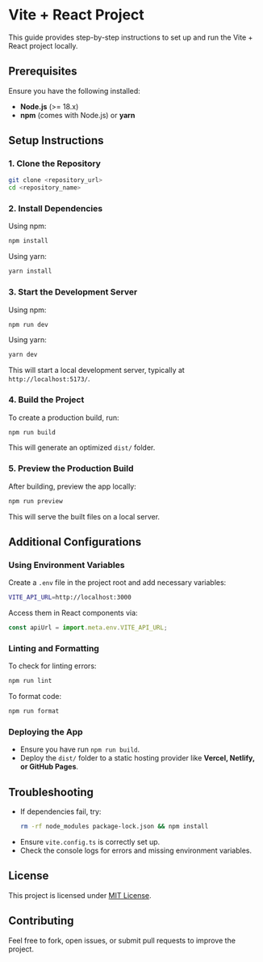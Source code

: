 # Vite + React Project

This guide provides step-by-step instructions to set up and run the Vite + React project locally.

## Prerequisites
Ensure you have the following installed:
- **Node.js** (>= 18.x)
- **npm** (comes with Node.js) or **yarn**

## Setup Instructions

### 1. Clone the Repository
```sh
git clone <repository_url>
cd <repository_name>
```

### 2. Install Dependencies
Using npm:
```sh
npm install
```
Using yarn:
```sh
yarn install
```

### 3. Start the Development Server
Using npm:
```sh
npm run dev
```
Using yarn:
```sh
yarn dev
```
This will start a local development server, typically at `http://localhost:5173/`.

### 4. Build the Project
To create a production build, run:
```sh
npm run build
```
This will generate an optimized `dist/` folder.

### 5. Preview the Production Build
After building, preview the app locally:
```sh
npm run preview
```
This will serve the built files on a local server.

## Additional Configurations

### Using Environment Variables
Create a `.env` file in the project root and add necessary variables:
```sh
VITE_API_URL=http://localhost:3000
```
Access them in React components via:
```js
const apiUrl = import.meta.env.VITE_API_URL;
```

### Linting and Formatting
To check for linting errors:
```sh
npm run lint
```
To format code:
```sh
npm run format
```

### Deploying the App
- Ensure you have run `npm run build`.
- Deploy the `dist/` folder to a static hosting provider like **Vercel, Netlify, or GitHub Pages**.

## Troubleshooting
- If dependencies fail, try:
  ```sh
  rm -rf node_modules package-lock.json && npm install
  ```
- Ensure `vite.config.ts` is correctly set up.
- Check the console logs for errors and missing environment variables.

## License
This project is licensed under [MIT License](LICENSE).

## Contributing
Feel free to fork, open issues, or submit pull requests to improve the project.

